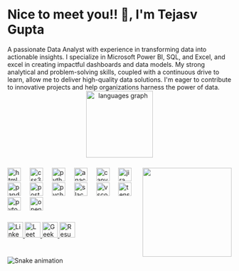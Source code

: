 <h1>Nice to meet you!! 👋, I'm Tejasv Gupta</h1>
A passionate Data Analyst with experience in transforming data into actionable insights. I specialize in Microsoft Power BI, SQL, and Excel, and excel in creating impactful dashboards and data models. My strong analytical and problem-solving skills, coupled with a continuous drive to learn, allow me to deliver high-quality data solutions. I'm eager to contribute to innovative projects and help organizations harness the power of data.

<div align="center">
  
  <img src="https://github-readme-stats.vercel.app/api/top-langs?username=Lavanyarai&locale=en&hide_title=false&layout=compact&card_width=320&langs_count=5&theme=dracula&hide_border=false" height="150" alt="languages graph"  />
</div>

###

<img align="right" height="200" src="https://user-images.githubusercontent.com/74038190/212746035-d5c61762-973c-44c0-aec7-887f3b7690e3.gif"  />

###


<div align="left">
  <img src="https://cdn.jsdelivr.net/gh/devicons/devicon/icons/html5/html5-original.svg" height="30" alt="html5 logo"  />
  <img width="12" />
  <img src="https://cdn.jsdelivr.net/gh/devicons/devicon/icons/css3/css3-original.svg" height="30" alt="css3 logo"  />
  <img width="12" />
  <img src="https://cdn.jsdelivr.net/gh/devicons/devicon/icons/python/python-original.svg" height="30" alt="python logo"  />
  <img width="12" />
  <img src="https://cdn.jsdelivr.net/gh/devicons/devicon/icons/anaconda/anaconda-original.svg" height="30" alt="anaconda logo"  />
  <img width="12" />
  <img src="https://cdn.jsdelivr.net/gh/devicons/devicon/icons/canva/canva-original.svg" height="30" alt="canva logo"  />
  <img width="12" />
  <img src="https://cdn.jsdelivr.net/gh/devicons/devicon/icons/jira/jira-original.svg" height="30" alt="jira logo"  />
  <img width="12" />
  <img src="https://cdn.jsdelivr.net/gh/devicons/devicon/icons/pandas/pandas-original.svg" height="30" alt="pandas logo"  />
  <img width="12" />
  <img src="https://cdn.jsdelivr.net/gh/devicons/devicon/icons/postgresql/postgresql-original.svg" height="30" alt="postgresql logo"  />
  <img width="12" />
  <img src="https://cdn.jsdelivr.net/gh/devicons/devicon/icons/pycharm/pycharm-original.svg" height="30" alt="pycharm logo"  />
  <img width="12" />
  <img src="https://cdn.jsdelivr.net/gh/devicons/devicon/icons/slack/slack-original.svg" height="30" alt="slack logo"  />
  <img width="12" />
  <img src="https://cdn.jsdelivr.net/gh/devicons/devicon/icons/vscode/vscode-original.svg" height="30" alt="vscode logo"  />
  <img width="12" />
  <img src="https://cdn.jsdelivr.net/gh/devicons/devicon/icons/tensorflow/tensorflow-original.svg" height="30" alt="tensorflow logo"  />
  <img width="12" />
  <img src="https://cdn.jsdelivr.net/gh/devicons/devicon/icons/pytorch/pytorch-original.svg" height="30" alt="pytorch logo"  />
  <img width="12" />
  <img src="https://cdn.jsdelivr.net/gh/devicons/devicon/icons/opencv/opencv-original.svg" height="30" alt="opencv logo"  />
</div>

###


  <div align="left">
  <a href="https://www.linkedin.com/in/tejasv-gupta-552240142/" target="_blank">
    <img src="https://img.shields.io/static/v1?message=LinkedIn&logo=linkedin&label=&color=0077B5&logoColor=white&labelColor=&style=for-the-badge" height="35" alt="LinkedIn logo" />
  </a>
  <a href="https://leetcode.com/u/tejasv002/" target="_blank">
    <img src="https://img.shields.io/static/v1?message=LeetCode&logo=leetcode&label=&color=FFA116&logoColor=white&labelColor=&style=for-the-badge" height="35" alt="LeetCode logo" />
  </a>
  <a href="https://www.geeksforgeeks.org/user/lavanyarai2021/" target="_blank">
    <img src="https://img.shields.io/static/v1?message=GeeksforGeeks&logo=geeksforgeeks&label=&color=0F9D58&logoColor=white&labelColor=&style=for-the-badge" height="35" alt="GeeksforGeeks logo" />
  </a>
  <a href="https://drive.google.com/file/d/1RrUi_ruRbPop4YGd8UZXUN9z4N-bXQ-K/view?usp=sharing" target="_blank">
    <img src="https://img.shields.io/static/v1?message=Resume&logo=googledrive&label=&color=4285F4&logoColor=white&labelColor=&style=for-the-badge" height="35" alt="Resume link" />
  </a>


</div>

<br clear="both">

<img src="https://raw.githubusercontent.com/Tejasv609/Tejasv609/output/snake.svg" alt="Snake animation" />

###

###
